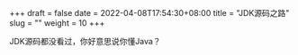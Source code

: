 +++ 
draft = false
date = 2022-04-08T17:54:30+08:00
title = "JDK源码之路"
slug = "" 
weight = 10
+++

JDK源码都没看过，你好意思说你懂Java？

